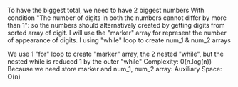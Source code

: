 To have the biggest total, we need to have 2 biggest numbers
With condition "The number of digits in both the numbers cannot differ by more than 1": 
    so the numbers should alternatively created by getting digits from sorted array of digit.
I will use the "marker" array for represent the number of appearance of digits.
I using "while" loop to create num_1 & num_2 arrays

We use 1 "for" loop to create "marker" array, the 2 nested "while", but the nested while is reduced 1 by the outer "while"
    Complexity: 0(n.log(n)) 
Because we need store marker and num_1, num_2 array:
    Auxiliary Space: O(n) 